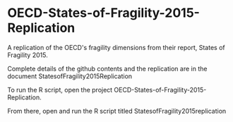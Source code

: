 # OECD-States-of-Fragility-2015-Replication
A replication of the OECD's fragility dimensions from their report, States of Fragility 2015.

Complete details of the github contents and the replication are in the document StatesofFragility2015Replication

To run the R script, open the project OECD-States-of-Fragility-2015-Replication.

From there, open and run the R script titled StatesofFragility2015replication
